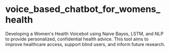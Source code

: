 # voice_based_chatbot_for_womens_health
Developing a Women's Health Voicebot using Naive Bayes, LSTM, and NLP to provide personalized, confidential health advice. This tool aims to improve healthcare access, support blind users, and inform future research.
